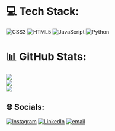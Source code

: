 

# 💻 Tech Stack:
![CSS3](https://img.shields.io/badge/css3-%231572B6.svg?style=flat&logo=css3&logoColor=white) ![HTML5](https://img.shields.io/badge/html5-%23E34F26.svg?style=flat&logo=html5&logoColor=white) ![JavaScript](https://img.shields.io/badge/javascript-%23323330.svg?style=flat&logo=javascript&logoColor=%23F7DF1E) ![Python](https://img.shields.io/badge/python-3670A0?style=flat&logo=python&logoColor=ffdd54)
# 📊 GitHub Stats:
![](https://github-readme-stats.vercel.app/api?username=vsniranjan&theme=dark&hide_border=false&include_all_commits=true&count_private=true)<br/>
![](https://nirzak-streak-stats.vercel.app/?user=vsniranjan&theme=dark&hide_border=false)<br/>
![](https://github-readme-stats.vercel.app/api/top-langs/?username=vsniranjan&theme=dark&hide_border=false&include_all_commits=true&count_private=true&layout=compact)

## 🌐 Socials:
[![Instagram](https://img.shields.io/badge/Instagram-%23E4405F.svg?logo=Instagram&logoColor=white)](https://instagram.com/niranjanvs_) [![LinkedIn](https://img.shields.io/badge/LinkedIn-%230077B5.svg?logo=linkedin&logoColor=white)](https://linkedin.com/in/niranjan-vs) [![email](https://img.shields.io/badge/Email-D14836?logo=gmail&logoColor=white)](mailto:niranjan.veluthamessery@gmail.com) 
